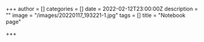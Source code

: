 +++
author = []
categories = []
date = 2022-02-12T23:00:00Z
description = ""
image = "/images/20220117_193221-1.jpg"
tags = []
title = "Notebook page"

+++
